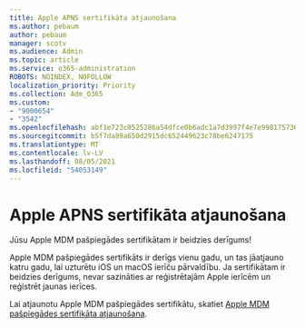```yaml
---
title: Apple APNS sertifikāta atjaunošana
ms.author: pebaum
author: pebaum
manager: scotv
ms.audience: Admin
ms.topic: article
ms.service: o365-administration
ROBOTS: NOINDEX, NOFOLLOW
localization_priority: Priority
ms.collection: Adm_O365
ms.custom:
- "9000654"
- "3542"
ms.openlocfilehash: abf1e723c0525286a54dfce0b6adc1a7d3997f4e7e99817573633f797ccf5d4e
ms.sourcegitcommit: b5f7da89a650d2915dc652449623c78be6247175
ms.translationtype: MT
ms.contentlocale: lv-LV
ms.lasthandoff: 08/05/2021
ms.locfileid: "54053149"
---
```

# <a name="renew-apple-apns-certificate"></a>Apple APNS sertifikāta atjaunošana

Jūsu Apple MDM pašpiegādes sertifikātam ir beidzies derīgums!

Apple MDM pašpiegādes sertifikāts ir derīgs vienu gadu, un tas jāatjauno katru gadu, lai uzturētu iOS un macOS ierīču pārvaldību. Ja sertifikātam ir beidzies derīgums, nevar sazināties ar reģistrētajām Apple ierīcēm un reģistrēt jaunas ierīces.

Lai atjaunotu Apple MDM pašpiegādes sertifikātu, skatiet [Apple MDM pašpiegādes sertifikāta atjaunošana](https://docs.microsoft.com/intune/enrollment/apple-mdm-push-certificate-get#renew-apple-mdm-push-certificate).

